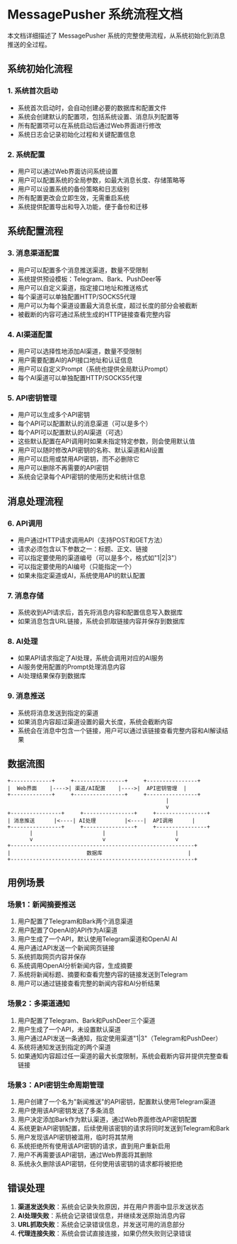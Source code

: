 # MessagePusher 系统流程文档

本文档详细描述了 MessagePusher 系统的完整使用流程，从系统初始化到消息推送的全过程。

## 系统初始化流程

### 1. 系统首次启动

- 系统首次启动时，会自动创建必要的数据库和配置文件
- 系统会创建默认的配置项，包括系统设置、消息队列配置等
- 所有配置项可以在系统启动后通过Web界面进行修改
- 系统日志会记录初始化过程和关键配置信息

### 2. 系统配置

- 用户可以通过Web界面访问系统设置
- 用户可以配置系统的全局参数，如最大消息长度、存储策略等
- 用户可以设置系统的备份策略和日志级别
- 所有配置更改会立即生效，无需重启系统
- 系统提供配置导出和导入功能，便于备份和迁移

## 系统配置流程

### 3. 消息渠道配置

- 用户可以配置多个消息推送渠道，数量不受限制
- 系统提供预设模板：Telegram、Bark、PushDeer等
- 用户可以自定义渠道，指定接口地址和推送格式
- 每个渠道可以单独配置HTTP/SOCKS5代理
- 用户可以为每个渠道设置最大消息长度，超过长度的部分会被截断
- 被截断的内容可通过系统生成的HTTP链接查看完整内容

### 4. AI渠道配置

- 用户可以选择性地添加AI渠道，数量不受限制
- 用户需要配置AI的API接口地址和认证信息
- 用户可以自定义Prompt（系统也提供全局默认Prompt）
- 每个AI渠道可以单独配置HTTP/SOCKS5代理

### 5. API密钥管理

- 用户可以生成多个API密钥
- 每个API可以配置默认的消息渠道（可以是多个）
- 每个API可以配置默认的AI渠道（可选）
- 这些默认配置在API调用时如果未指定特定参数，则会使用默认值
- 用户可以随时修改API密钥的名称、默认渠道和AI设置
- 用户可以启用或禁用API密钥，而不必删除它
- 用户可以删除不再需要的API密钥
- 系统会记录每个API密钥的使用历史和统计信息

## 消息处理流程

### 6. API调用

- 用户通过HTTP请求调用API（支持POST和GET方法）
- 请求必须包含以下参数之一：标题、正文、链接
- 可以指定要使用的渠道编号（可以是多个，格式如"1|2|3"）
- 可以指定要使用的AI编号（只能指定一个）
- 如果未指定渠道或AI，系统使用API的默认配置

### 7. 消息存储

- 系统收到API请求后，首先将消息内容和配置信息写入数据库
- 如果消息包含URL链接，系统会抓取链接内容并保存到数据库

### 8. AI处理

- 如果API请求指定了AI处理，系统会调用对应的AI服务
- AI服务使用配置的Prompt处理消息内容
- AI处理结果保存到数据库

### 9. 消息推送

- 系统将消息发送到指定的渠道
- 如果消息内容超过渠道设置的最大长度，系统会截断内容
- 系统会在消息中包含一个链接，用户可以通过该链接查看完整内容和AI解读结果

## 数据流图

```
+-------------+     +----------------+     +----------------+
|  Web界面    |---->| 渠道/AI配置    |---->|  API密钥管理  |
+-------------+     +----------------+     +----------------+
                                                  |
                                                  v
+----------------+     +----------------+     +----------------+
| 消息推送      |<----| AI处理         |<----|  API调用      |
+----------------+     +----------------+     +----------------+
       |                      |                      |
       v                      v                      v
+----------------------------------------------------------+
|                        数据库                           |
+----------------------------------------------------------+
```

## 用例场景

### 场景1：新闻摘要推送

1. 用户配置了Telegram和Bark两个消息渠道
2. 用户配置了OpenAI的API作为AI渠道
3. 用户生成了一个API，默认使用Telegram渠道和OpenAI AI
4. 用户通过API发送一个新闻网页链接
5. 系统抓取网页内容并保存
6. 系统调用OpenAI分析新闻内容，生成摘要
7. 系统将新闻标题、摘要和查看完整内容的链接发送到Telegram
8. 用户可以通过链接查看完整的新闻内容和AI分析结果

### 场景2：多渠道通知

1. 用户配置了Telegram、Bark和PushDeer三个渠道
2. 用户生成了一个API，未设置默认渠道
3. 用户通过API发送一条通知，指定使用渠道"1|3"（Telegram和PushDeer）
4. 系统将通知发送到指定的两个渠道
5. 如果通知内容超过任一渠道的最大长度限制，系统会截断内容并提供完整查看链接

### 场景3：API密钥生命周期管理

1. 用户创建了一个名为"新闻推送"的API密钥，配置默认使用Telegram渠道
2. 用户使用该API密钥发送了多条消息
3. 用户决定添加Bark作为默认渠道，通过Web界面修改API密钥配置
4. 系统更新API密钥配置，后续使用该密钥的请求将同时发送到Telegram和Bark
5. 用户发现该API密钥被滥用，临时将其禁用
6. 系统拒绝所有使用该API密钥的请求，直到用户重新启用
7. 用户不再需要该API密钥，通过Web界面将其删除
8. 系统永久删除该API密钥，任何使用该密钥的请求都将被拒绝

## 错误处理

1. **渠道发送失败**：系统会记录失败原因，并在用户界面中显示发送状态
2. **AI处理失败**：系统会记录错误信息，并继续发送原始消息内容
3. **URL抓取失败**：系统会记录错误信息，并发送可用的消息部分
4. **代理连接失败**：系统会尝试直接连接，如果仍然失败则记录错误 